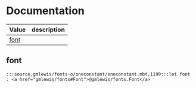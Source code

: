 # Documentation
|Value|description|
|---|---|
|[font](#font)||

## font

```moonbit
:::source,gmlewis/fonts-o/oneconstant/oneconstant.mbt,1199:::let font : <a href="gmlewis/fonts#Font">@gmlewis/fonts.Font</a>
```

